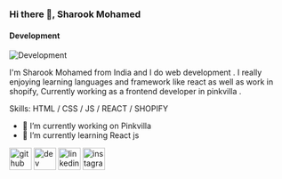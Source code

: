 ### Hi there 👋, Sharook Mohamed
#### Development
![Development](https://media.licdn.com/dms/image/D4E16AQEI6kzWUI9uNw/profile-displaybackgroundimage-shrink_350_1400/0/1719309061192?e=1724889600&v=beta&t=NB-Z3fT5KDHFQGP13jk97BM_NEXONqWRcsXbt2Ecs0c)

I'm Sharook Mohamed from India and I do web development . I really enjoying learning languages and framework like react as well as work in shopify, Currently working as a frontend developer in pinkvilla .

Skills: HTML / CSS / JS / REACT / SHOPIFY

- 🔭 I’m currently working on Pinkvilla 
- 🌱 I’m currently learning React js 


[<img src='https://cdn.jsdelivr.net/npm/simple-icons@3.0.1/icons/github.svg' alt='github' height='40'>](https://github.com/SharookMohamed)  [<img src='https://cdn.jsdelivr.net/npm/simple-icons@3.0.1/icons/dev-dot-to.svg' alt='dev' height='40'>](https://dev.to/SharookMohamed)  [<img src='https://cdn.jsdelivr.net/npm/simple-icons@3.0.1/icons/linkedin.svg' alt='linkedin' height='40'>](https://www.linkedin.com/in/https://www.linkedin.com/in/sharook-mohamed-941880224//)  [<img src='https://cdn.jsdelivr.net/npm/simple-icons@3.0.1/icons/instagram.svg' alt='instagram' height='40'>](https://www.instagram.com/https://www.instagram.com/srk_____//)  

